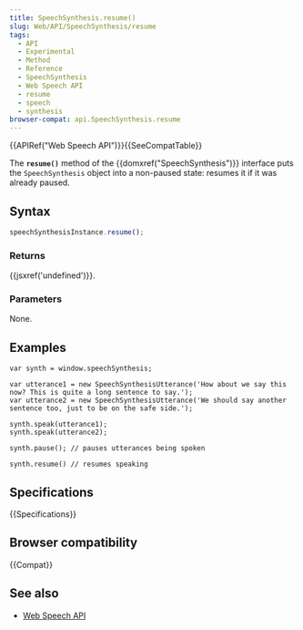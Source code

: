 ```yaml
---
title: SpeechSynthesis.resume()
slug: Web/API/SpeechSynthesis/resume
tags:
  - API
  - Experimental
  - Method
  - Reference
  - SpeechSynthesis
  - Web Speech API
  - resume
  - speech
  - synthesis
browser-compat: api.SpeechSynthesis.resume
---
```

{{APIRef("Web Speech API")}}{{SeeCompatTable}}

The **`resume()`** method of the {{domxref("SpeechSynthesis")}}
interface puts the `SpeechSynthesis` object into a non-paused state:
resumes it if it was already paused.

## Syntax

```js
speechSynthesisInstance.resume();
```

### Returns

{{jsxref('undefined')}}.

### Parameters

None.

## Examples

    var synth = window.speechSynthesis;

    var utterance1 = new SpeechSynthesisUtterance('How about we say this now? This is quite a long sentence to say.');
    var utterance2 = new SpeechSynthesisUtterance('We should say another sentence too, just to be on the safe side.');

    synth.speak(utterance1);
    synth.speak(utterance2);

    synth.pause(); // pauses utterances being spoken

    synth.resume() // resumes speaking

## Specifications

{{Specifications}}

## Browser compatibility

{{Compat}}

## See also

- [Web Speech API](/en-US/docs/Web/API/Web_Speech_API)
